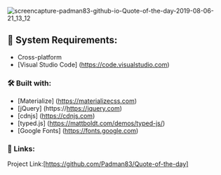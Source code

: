 ![screencapture-padman83-github-io-Quote-of-the-day-2019-08-06-21_13_12](https://user-images.githubusercontent.com/45048950/65394273-16f21780-ddbe-11e9-926f-db0674a21f34.png)

## 🧰 System Requirements:

* Cross-platform
* [Visual Studio Code] (https://code.visualstudio.com)

### 🛠️ Built with:

* [Materialize] (https://materializecss.com)
* [jQuery] (https://https://jquery.com)
* [cdnjs] (https://cdnjs.com)
* [typed.js] (https://mattboldt.com/demos/typed-js/)
* [Google Fonts] (https://fonts.google.com)

### 🔗 Links:

Project Link:[https://github.com/Padman83/Quote-of-the-day]

